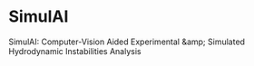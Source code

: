 # SimulAI
SimulAI: Computer-Vision Aided Experimental \&amp; Simulated Hydrodynamic Instabilities Analysis
